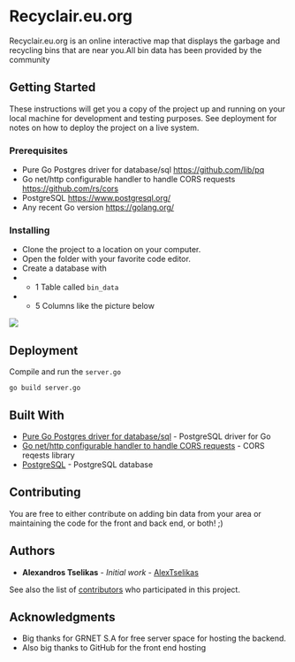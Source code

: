 # Recyclair.eu.org

Recyclair.eu.org is an online interactive map that displays the garbage and recycling bins that are near you.All bin data has been provided by the community

## Getting Started

These instructions will get you a copy of the project up and running on your local machine for development and testing purposes. See deployment for notes on how to deploy the project on a live system.

### Prerequisites
- Pure Go Postgres driver for database/sql https://github.com/lib/pq
- Go net/http configurable handler to handle CORS requests https://github.com/rs/cors
- PostgreSQL https://www.postgresql.org/
- Any recent Go version  https://golang.org/


### Installing
- Clone the project to a location on your computer.
- Open the folder with your favorite code editor.
- Create a database with
- - 1 Table called ```bin_data```
- - 5 Columns like the picture below

<img  src="https://i.imgur.com/AEQQZOp.png">

## Deployment

Compile and run the ```server.go``` 
```
go build server.go
```

## Built With
* [Pure Go Postgres driver for database/sql](https://github.com/lib/pq) - PostgreSQL driver for Go
* [Go net/http configurable handler to handle CORS requests](https://github.com/rs/cors) - CORS reqests library
* [PostgreSQL](https://www.postgresql.org/) - PostgreSQL database

## Contributing
You are free to either contribute on adding bin data from your area or maintaining the code for the front and back end, or both! ;)
 
## Authors

* **Alexandros Tselikas** - *Initial work* - [AlexTselikas](https://github.com/AlexTselikas)

See also the list of [contributors](https://github.com/recyclerapp/recyclair/contributors) who participated in this project.

## Acknowledgments

* Big thanks for GRNET S.A for free server space for hosting the backend.
* Also big thanks to GitHub for the front end hosting
